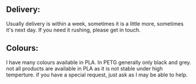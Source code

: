 ## Delivery:
Usually delivery is within a week, sometimes it is a little more, sometimes it's next day. If you need it rushing, please get in touch.
## Colours:
I have many colours available in PLA. In PETG generally only black and grey. not all products are available in PLA as it is not stable under high temperture. if you have a special request, just ask as I may be able to help. 
